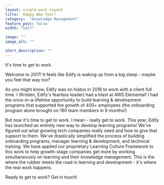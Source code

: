 ```yaml
---
layout: single-post-layout
title:  Happy New Year!
category:  "Knowledge Management"
feature_post: false
width: "half"

image: ""
image_alt: ""

short_description: ""
---
```


It's time to get to work.

Welcome to 2017! It feels like Edify is waking up from a big sleep - maybe you feel that way too?

As you might know, Edify was on hiatus in 2016 to work with a client full time. I (Kristen, Edify's fearless leader) had a blast at AWS Elemental! I had the once-in-a-lifetime opportunity to build learning & development programs that supported the growth of 400+ employees (the onboarding program alone brought on 180 team members in 9 months!)

But now it's time to get to work. I mean - really get to work. This year, Edify has launched an entirely new way to develop learning programs! We've figured out what growing tech companies really need and how to give that support to them. We've drastically simplified the process of building onboarding programs, manager learning & development, and technical training. We have applied our proprietary Learning Culture Framework to this work to help growth-stage companies get more by working simultaneously on learning and their knowledge management. This is the where the rubber meets the road in learning and development - it's where the real work happens.

Ready to get to work? Get in touch!

